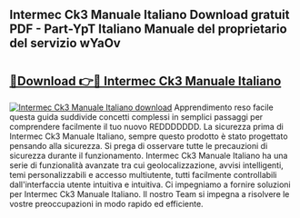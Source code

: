 ## Intermec Ck3 Manuale Italiano Download gratuit PDF - Part-YpT Italiano Manuale del proprietario del servizio wYaOv

# <h2><a href="http://dfge020.blite.top/?on=Intermec+Ck3+Manuale+Italiano">🔗Download 👉🔴 Intermec Ck3 Manuale Italiano</a></h2>

[![Intermec Ck3 Manuale Italiano download](https://i.imgur.com/lujVjoI.png)](http://dfge020.blite.top/?on=Intermec+Ck3+Manuale+Italiano)
Apprendimento reso facile questa guida suddivide concetti complessi in semplici passaggi per comprendere facilmente il tuo nuovo REDDDDDDD. La sicurezza prima di Intermec Ck3 Manuale Italiano, sempre questo prodotto è stato progettato pensando alla sicurezza. Si prega di osservare tutte le precauzioni di sicurezza durante il funzionamento. Intermec Ck3 Manuale Italiano ha una serie di funzionalità avanzate tra cui geolocalizzazione, avvisi intelligenti, temi personalizzabili e accesso multiutente, tutti facilmente controllabili dall'interfaccia utente intuitiva e intuitiva. Ci impegniamo a fornire soluzioni per Intermec Ck3 Manuale Italiano. Il nostro Team si impegna a risolvere le vostre preoccupazioni in modo rapido ed efficiente.
